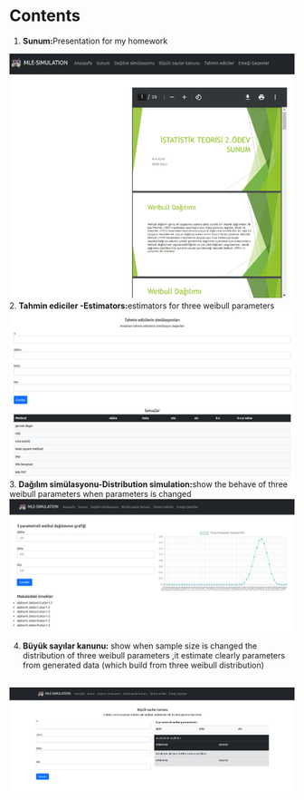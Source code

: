 
# Contents
1. <b>Sunum:</b>Presentation for my homework



<img src="images/presentation.png" alt="drawing" width="600"/>
<br/>
2. <b>Tahmin ediciler -Estimators:</b>estimators for three weibull parameters
<br/>
<img src="images/estimators.png" alt="drawing" width="600"/>
<br/>
3. <b> Dağılım simülasyonu-Distribution simulation:</b>show the behave of three weibull parameters when parameters is changed

<br/>
<img src="images/dagılımsimulasyon.png" alt="drawing" width="600"/>
<br/>

4. <b>Büyük sayılar kanunu:</b> show when sample size is changed the distribution of three weibull parameters ,it estimate clearly parameters from generated data (which build from three weibull distribution)
<br/>
<img src="images/büyüksayılarkanunu.png" alt="drawing" width="600"/>




